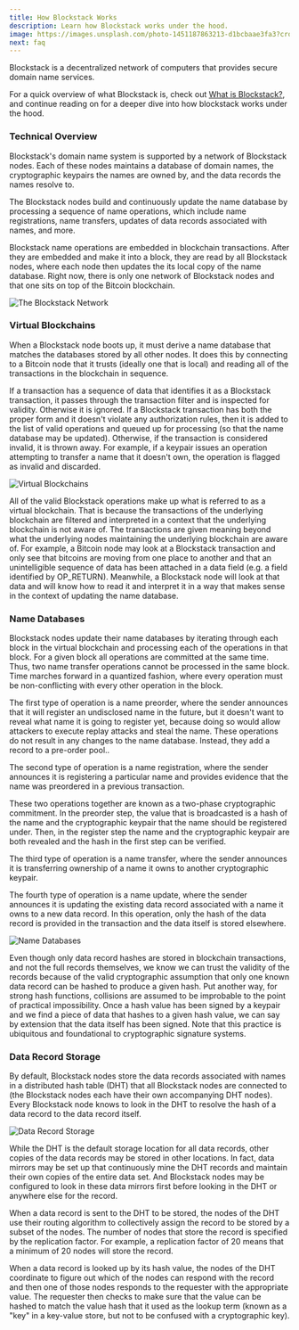 ```yaml
---
title: How Blockstack Works
description: Learn how Blockstack works under the hood.
image: https://images.unsplash.com/photo-1451187863213-d1bcbaae3fa3?crop=entropy&dpr=2&fit=crop&fm=jpg&h=1100&ixjsv=2.1.0&ixlib=rb-0.3.5&q=50&w=1500
next: faq
---
```


Blockstack is a decentralized network of computers that provides secure domain name services.

For a quick overview of what Blockstack is, check out [What is Blockstack?](/docs/what-is-blockstack), and continue reading on for a deeper dive into how blockstack works under the hood.

### Technical Overview

Blockstack's domain name system is supported by a network of Blockstack nodes. Each of these nodes maintains a database of domain names, the cryptographic keypairs the names are owned by, and the data records the names resolve to.

The Blockstack nodes build and continuously update the name database by processing a sequence of name operations, which include name registrations, name transfers, updates of data records associated with names, and more.

Blockstack name operations are embedded in blockchain transactions. After they are embedded and make it into a block, they are read by all Blockstack nodes, where each node then updates the its local copy of the name database. Right now, there is only one network of Blockstack nodes and that one sits on top of the Bitcoin blockchain.

<img src="/images/docs/blockstack-network.png" class="img-fluid" alt="The Blockstack Network">

### Virtual Blockchains

When a Blockstack node boots up, it must derive a name database that matches the databases stored by all other nodes. It does this by connecting to a Bitcoin node that it trusts (ideally one that is local) and reading all of the transactions in the blockchain in sequence.

If a transaction has a sequence of data that identifies it as a Blockstack transaction, it passes through the transaction filter and is inspected for validity. Otherwise it is ignored. If a Blockstack transaction has both the proper form and it doesn't violate any authorization rules, then it is added to the list of valid operations and queued up for processing (so that the name database may be updated). Otherwise, if the transaction is considered invalid, it is thrown away. For example, if a keypair issues an operation attempting to transfer a name that it doesn't own, the operation is flagged as invalid and discarded.

<img src="/images/docs/virtual-blockchain.png" class="img-fluid" alt="Virtual Blockchains">

All of the valid Blockstack operations make up what is referred to as a virtual blockchain. That is because the transactions of the underlying blockchain are filtered and interpreted in a context that the underlying blockchain is not aware of. The transactions are given meaning beyond what the underlying nodes maintaining the underlying blockchain are aware of. For example, a Bitcoin node may look at a Blockstack transaction and only see that bitcoins are moving from one place to another and that an unintelligible sequence of data has been attached in a data field (e.g. a field identified by OP_RETURN). Meanwhile, a Blockstack node will look at that data and will know how to read it and interpret it in a way that makes sense in the context of updating the name database.

### Name Databases

Blockstack nodes update their name databases by iterating through each block in the virtual blockchain and processing each of the operations in that block. For a given block all operations are committed at the same time. Thus, two name transfer operations cannot be processed in the same block. Time marches forward in a quantized fashion, where every operation must be non-conflicting with every other operation in the block.

The first type of operation is a name preorder, where the sender announces that it will register an undisclosed name in the future, but it doesn't want to reveal what name it is going to register yet, because doing so would allow attackers to execute replay attacks and steal the name. These operations do not result in any changes to the name database. Instead, they add a record to a pre-order pool..

The second type of operation is a name registration, where the sender announces it is registering a particular name and provides evidence that the name was preordered in a previous transaction.

These two operations together are known as a two-phase cryptographic commitment. In the preorder step, the value that is broadcasted is a hash of the name and the cryptographic keypair that the name should be registered under. Then, in the register step the name and the cryptographic keypair are both revealed and the hash in the first step can be verified.

The third type of operation is a name transfer, where the sender announces it is transferring ownership of a name it owns to another cryptographic keypair.

The fourth type of operation is a name update, where the sender announces it is updating the existing data record associated with a name it owns to a new data record. In this operation, only the hash of the data record is provided in the transaction and the data itself is stored elsewhere.

<img src="/images/docs/name-database.png" class="img-fluid" alt="Name Databases">

Even though only data record hashes are stored in blockchain transactions, and not the full records themselves, we know we can trust the validity of the records because of the valid cryptographic assumption that only one known data record can be hashed to produce a given hash. Put another way, for strong hash functions, collisions are assumed to be improbable to the point of practical impossibility. Once a hash value has been signed by a keypair and we find a piece of data that hashes to a given hash value, we can say by extension that the data itself has been signed. Note that this practice is ubiquitous and foundational to cryptographic signature systems.

### Data Record Storage

By default, Blockstack nodes store the data records associated with names in a distributed hash table (DHT) that all Blockstack nodes are connected to (the Blockstack nodes each have their own accompanying DHT nodes). Every Blockstack node knows to look in the DHT to resolve the hash of a data record to the data record itself.

<img src="/images/docs/data-record-storage.png" class="img-fluid" alt="Data Record Storage">

While the DHT is the default storage location for all data records, other copies of the data records may be stored in other locations. In fact, data mirrors may be set up that continuously mine the DHT records and maintain their own copies of the entire data set. And Blockstack nodes may be configured to look in these data mirrors first before looking in the DHT or anywhere else for the record.

When a data record is sent to the DHT to be stored, the nodes of the DHT use their routing algorithm to collectively assign the record to be stored by a subset of the nodes. The number of nodes that store the record is specified by the replication factor. For example, a replication factor of 20 means that a minimum of 20 nodes will store the record.

When a data record is looked up by its hash value, the nodes of the DHT coordinate to figure out which of the nodes can respond with the record and then one of those nodes responds to the requester with the appropriate value. The requester then checks to make sure that the value can be hashed to match the value hash that it used as the lookup term (known as a "key" in a key-value store, but not to be confused with a cryptographic key).
